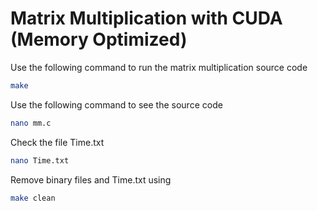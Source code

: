 # Matrix Multiplication with CUDA (Memory Optimized)

Use the following command to run the matrix multiplication source code

```sh 
make
```

Use the following command to see the source code

```sh 
nano mm.c
```

Check the file Time.txt

```sh 
nano Time.txt
```

Remove binary files and Time.txt using 

```sh 
make clean
```